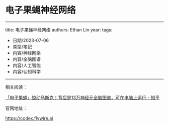 # 电子果蝇神经网络


---
title: 电子果蝇神经网络
authors: Ethan Lin
year:
tags:
  - 日期/2023-07-06 
  - 类型/笔记 
  - 内容/神经网络 
  - 内容/全脑图谱 
  - 内容/人工智能 
  - 内容/认知科学 
---


相关阅读：

[「电子果蝇」惊动马斯克！背后是13万神经元全脑图谱，可在电脑上运行 - 知乎](https://zhuanlan.zhihu.com/p/641383735)


官网地址：

https://codex.flywire.ai

